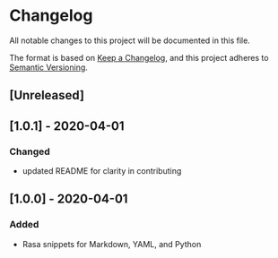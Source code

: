# Changelog

All notable changes to this project will be documented in this file.

The format is based on [Keep a Changelog](https://keepachangelog.com/en/1.0.0/),
and this project adheres to [Semantic Versioning](https://semver.org/spec/v2.0.0.html).

## [Unreleased]

## [1.0.1] - 2020-04-01

### Changed
- updated README for clarity in contributing

## [1.0.0] - 2020-04-01

### Added

- Rasa snippets for Markdown, YAML, and Python
